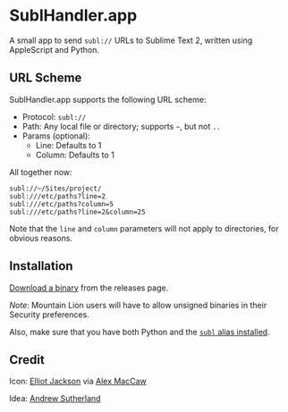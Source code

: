 # SublHandler.app

A small app to send `subl://` URLs to Sublime Text 2, written using AppleScript and Python.

## URL Scheme

SublHandler.app supports the following URL scheme:

- Protocol: `subl://`
- Path: Any local file or directory; supports `~`, but not `..`
- Params (optional): 
	- Line: Defaults to 1
	- Column: Defaults to 1

All together now:

```
subl://~/Sites/project/
subl:///etc/paths?line=2
subl:///etc/paths?column=5
subl:///etc/paths?line=2&column=25
```

Note that the `line` and `column` parameters will not apply to directories, for obvious reasons.

## Installation

[Download a binary](//github.com/karoun/SublHandler.app/releases) from the releases page.

*Note*: Mountain Lion users will have to allow unsigned binaries in their Security preferences.

Also, make sure that you have both Python and the [`subl` alias installed](http://www.sublimetext.com/docs/2/osx_command_line.html).

## Credit

Icon: [Elliot Jackson](http://drbl.in/gkCw) via [Alex MacCaw](http://blog.alexmaccaw.com/sublime-text)

Idea: [Andrew Sutherland](//github.com/asuth)
